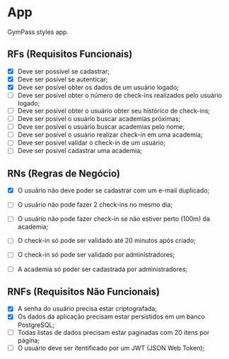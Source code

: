# App

GymPass styles app.

## RFs (Requisitos Funcionais)

- [x] Deve ser possível se cadastrar;
- [x] Deve ser posível se autenticar;
- [x] Deve ser posível obter os dados de um usuário logado;
- [ ] Deve ser posível obter o número de check-ins realizados pelo usuário logado;
- [ ] Deve ser posível obter o usuário obter seu histórico de check-ins;
- [ ] Deve ser posível o usuário buscar academias próximas;
- [ ] Deve ser posível o usuário buscar academias pelo nome;
- [ ] Deve ser posível o usuário realizar check-in em uma academia;
- [ ] Deve ser posível validar o check-in de um usuário;
- [ ] Deve ser posível cadastrar uma academia;

## RNs (Regras de Negócio)

- [x] O usuário não deve poder se cadastrar com um e-mail duplicado;
- [ ] O usuário não pode fazer 2 check-ins no mesmo dia;
- [ ] O usuário não pode fazer check-in se não estiver perto (100m) da academia;
- [ ] O check-in só pode ser validado até 20 minutos após criado;
- [ ] O check-in só pode ser validado por administradores;
- [ ] A academia só poder ser cadastrada por administradores;


## RNFs (Requisitos Não Funcionais)

- [x] A senha do usuário precisa estar criptografada;
- [x] Os dados da aplicação precisam estar persistidos em um banco PostgreSQL;
- [ ] Todas listas de dados precisam estar paginadas com 20 itens por página;
- [ ] O usuário deve ser itentificado por um JWT (JSON Web Token);